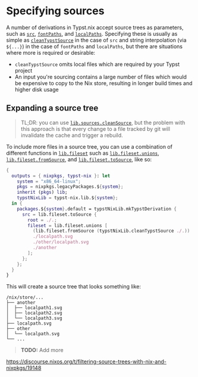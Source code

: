 # Specifying sources

A number of derivations in Typst.nix accept source trees as parameters, such as
[`src`](../api/derivations/mk-typst-derivation.md#src),
[`fontPaths`](../api/derivations/mk-typst-derivation.md#fontpaths), and
[`localPaths`](../api/derivations/mk-typst-derivation.md#localpaths). Specifying
these is usually as simple as
[`cleanTypstSource`](../api/utilities/clean-typst-source.md) in the case of
`src` and string interpolation (via `${...}`) in the case of `fontPaths` and
`localPaths`, but there are situations where more is required or desirable:

- `cleanTypstSource` omits local files which are required by your Typst project
- An input you're sourcing contains a large number of files which would be
  expensive to copy to the Nix store, resulting in longer build times and higher
  disk usage

## Expanding a source tree

> TL;DR: you can use [`lib.sources.cleanSource`][nixpkgs-sources-cleansource],
> but the problem with this approach is that every change to a file tracked by
> git will invalidate the cache and trigger a rebuild.

To include more files in a source tree, you can use a combination of different
functions in [`lib.fileset`][nixpkgs-fileset] such as
[`lib.fileset.unions`][nixpkgs-fileset-unions],
[`lib.fileset.fromSource`][nixpkgs-fileset-fromsource], and
[`lib.fileset.toSource`][nixpkgs-fileset-tosource], like so:

```nix
{
  outputs = { nixpkgs, typst-nix }: let
    system = "x86_64-linux";
    pkgs = nixpkgs.legacyPackages.${system};
    inherit (pkgs) lib;
    typstNixLib = typst-nix.lib.${system};
  in {
    packages.${system}.default = typstNixLib.mkTypstDerivation {
      src = lib.fileset.toSource {
        root = ./.;
        fileset = lib.fileset.unions [
          (lib.fileset.fromSource (typstNixLib.cleanTypstSource ./.))
          ./localpath.svg
          ./other/localpath.svg
          ./another
        ];
      };
    };
  }
}
```

This will create a source tree that looks something like:

```text
/nix/store/...
├── another
│  ├── localpath1.svg
│  ├── localpath2.svg
│  └── localpath3.svg
├── localpath.svg
├── other
│  └── localpath.svg
└── ...
```

> **TODO:** Add more

<https://discourse.nixos.org/t/filtering-source-trees-with-nix-and-nixpkgs/19148>

[nixpkgs-fileset-fromsource]: https://nixos.org/manual/nixpkgs/stable/#function-library-lib.fileset.fromSource
[nixpkgs-fileset-tosource]: https://nixos.org/manual/nixpkgs/stable/#function-library-lib.fileset.toSource
[nixpkgs-fileset-unions]: https://nixos.org/manual/nixpkgs/stable/#function-library-lib.fileset.unions
[nixpkgs-fileset]: https://nixos.org/manual/nixpkgs/stable/#sec-functions-library-fileset
[nixpkgs-sources-cleansource]: https://nixos.org/manual/nixpkgs/stable/#function-library-lib.sources.cleanSource
